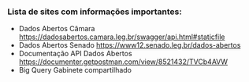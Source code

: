### Lista de sites com informações importantes:
 - Dados Abertos Câmara https://dadosabertos.camara.leg.br/swagger/api.html#staticfile
 - Dados Abertos Senado https://www12.senado.leg.br/dados-abertos
 - Documentação API Dados Abertos https://documenter.getpostman.com/view/8521432/TVCb4AVW
 - Big Query Gabinete compartilhado
